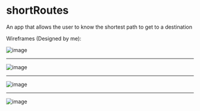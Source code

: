 # shortRoutes 

An app that allows the user to know the shortest path to get to a destination

Wireframes (Designed by me): 

![image](https://github.com/user-attachments/assets/51f0bed8-b224-4cf9-b903-beaa59567ebe)

-------------------------------------------------------------------------

![image](https://github.com/user-attachments/assets/4b3344e5-4ebe-4118-beb3-ec26c2fdaf39)

-------------------------------------------------------------------------

![image](https://github.com/user-attachments/assets/d5c08578-8517-4e6f-9083-1f55218f8151)

-------------------------------------------------------------------------

![image](https://github.com/user-attachments/assets/62ed9717-0ef3-4e82-a528-176559cd6207)
